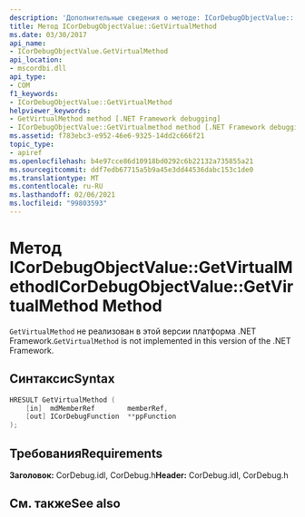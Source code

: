 ```yaml
---
description: 'Дополнительные сведения о методе: ICorDebugObjectValue:: GetVirtualMethod'
title: Метод ICorDebugObjectValue::GetVirtualMethod
ms.date: 03/30/2017
api_name:
- ICorDebugObjectValue.GetVirtualMethod
api_location:
- mscordbi.dll
api_type:
- COM
f1_keywords:
- ICorDebugObjectValue::GetVirtualMethod
helpviewer_keywords:
- GetVirtualMethod method [.NET Framework debugging]
- ICorDebugObjectValue::GetVirtualmethod method [.NET Framework debugging]
ms.assetid: f783ebc3-e952-46e6-9325-14dd2c666f21
topic_type:
- apiref
ms.openlocfilehash: b4e97cce86d10918bd0292c6b22132a735855a21
ms.sourcegitcommit: ddf7edb67715a5b9a45e3dd44536dabc153c1de0
ms.translationtype: MT
ms.contentlocale: ru-RU
ms.lasthandoff: 02/06/2021
ms.locfileid: "99803593"
---
```

# <a name="icordebugobjectvaluegetvirtualmethod-method"></a><span data-ttu-id="4e93f-103">Метод ICorDebugObjectValue::GetVirtualMethod</span><span class="sxs-lookup"><span data-stu-id="4e93f-103">ICorDebugObjectValue::GetVirtualMethod Method</span></span>

<span data-ttu-id="4e93f-104">`GetVirtualMethod` не реализован в этой версии платформа .NET Framework.</span><span class="sxs-lookup"><span data-stu-id="4e93f-104">`GetVirtualMethod` is not implemented in this version of the .NET Framework.</span></span>  
  
## <a name="syntax"></a><span data-ttu-id="4e93f-105">Синтаксис</span><span class="sxs-lookup"><span data-stu-id="4e93f-105">Syntax</span></span>  
  
```cpp  
HRESULT GetVirtualMethod (  
    [in]  mdMemberRef        memberRef,  
    [out] ICorDebugFunction  **ppFunction  
);  
```  
  
## <a name="requirements"></a><span data-ttu-id="4e93f-106">Требования</span><span class="sxs-lookup"><span data-stu-id="4e93f-106">Requirements</span></span>  

 <span data-ttu-id="4e93f-107">**Заголовок:** CorDebug.idl, CorDebug.h</span><span class="sxs-lookup"><span data-stu-id="4e93f-107">**Header:** CorDebug.idl, CorDebug.h</span></span>  
  
## <a name="see-also"></a><span data-ttu-id="4e93f-108">См. также</span><span class="sxs-lookup"><span data-stu-id="4e93f-108">See also</span></span>
